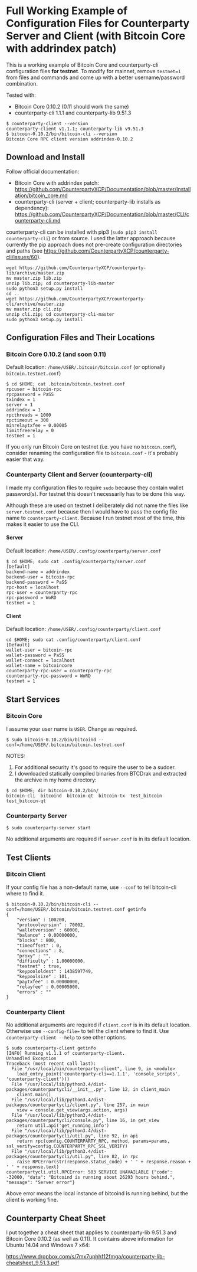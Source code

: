 # Full Working Example of Configuration Files for Counterparty Server and Client (with Bitcoin Core with addrindex patch)

This is a working example of Bitcoin Core and counterparty-cli configuration files **for testnet**. 
To modify for mainnet, remove `testnet=1` from files and commands and come up with a better username/password combination.

Tested with:

* Bitcoin Core 0.10.2 (0.11 should work the same)
* counterparty-cli 1.1.1 and counterparty-lib 9.51.3

```
$ counterparty-client --version
counterparty-client v1.1.1; counterparty-lib v9.51.3
$ bitcoin-0.10.2/bin/bitcoin-cli --version
Bitcoin Core RPC client version addrindex-0.10.2
```

## Download and Install

Follow official documentation:

* Bitcoin Core with addrindex patch: https://github.com/CounterpartyXCP/Documentation/blob/master/Installation/bitcoin_core.md
* counterparty-cli (server + client; counterparty-lib installs as dependency): https://github.com/CounterpartyXCP/Documentation/blob/master/CLI/counterparty-cli.md

counterparty-cli can be installed with pip3 (`sudo pip3 install counterparty-cli`) or from source. I used the latter approach because currently the pip approach does not pre-create configuration directories and paths (see https://github.com/CounterpartyXCP/counterparty-cli/issues/60).
 
 ```
 wget https://github.com/CounterpartyXCP/counterparty-lib/archive/master.zip
 mv master.zip lib.zip
 unzip lib.zip; cd counterparty-lib-master
 sudo python3 setup.py install
 cd ..
 wget https://github.com/CounterpartyXCP/counterparty-cli/archive/master.zip
 mv master.zip cli.zip
 unzip cli.zip; cd counterparty-cli-master
 sudo python3 setup.py install

 ```

## Configuration Files and Their Locations

### Bitcoin Core 0.10.2 (and soon 0.11)

Default location: `/home/USER/.bitcoin/bitcoin.conf` (or optionally `bitcoin.testnet.conf`)

```
$ cd $HOME; cat .bitcoin/bitcoin.testnet.conf
rpcuser = bitcoin-rpc
rpcpassword = PaSS
txindex = 1
server = 1
addrindex = 1
rpcthreads = 1000
rpctimeout = 300
minrelaytxfee = 0.00005
limitfreerelay = 0
testnet = 1
```

If you only run Bitcoin Core on testnet (i.e. you have no `bitcoin.conf`), consider renaming the configuration file to `bitcoin.conf` - it's probably easier that way. 

### Counterparty Client and Server (counterparty-cli)

I made my configuration files to require `sudo` because they contain wallet password(s). For testnet this doesn't necessarily has to be done this way. 

Although these are used on testnet I deliberately did not name the files like `server.testnet.conf` because then I would have to pass the config file name to `counterparty-client`.  Because I run testnet most of the time, this makes it easier to use the CLI.

#### Server

Default location: `/home/USER/.config/counterparty/server.conf`

```
$ cd $HOME; sudo cat .config/counterparty/server.conf
[Default]
backend-name = addrindex
backend-user = bitcoin-rpc
backend-password = PaSS
rpc-host = localhost
rpc-user = counterparty-rpc
rpc-password = WoRD
testnet = 1
```

#### Client

Default location: `/home/USER/.config/counterparty/client.conf`

```
cd $HOME; sudo cat .config/counterparty/client.conf
[Default]
wallet-user = bitcoin-rpc
wallet-password = PaSS
wallet-connect = localhost
wallet-name = bitcoincore
counterparty-rpc-user = counterparty-rpc
counterparty-rpc-password = WoRD
testnet = 1
```
 

## Start Services

### Bitcoin Core

I assume your user name is `USER`. Change as required.

`$ sudo bitcoin-0.10.2/bin/bitcoind --conf=/home/USER/.bitcoin/bitcoin.testnet.conf`

NOTES: 
1) For additional security it's good to require the user to be a sudoer.
2) I downloaded statically compiled binaries from BTCDrak and extracted the archive in my home directory: 
```
$ cd $HOME; dir bitcoin-0.10.2/bin/
bitcoin-cli  bitcoind  bitcoin-qt  bitcoin-tx  test_bitcoin  test_bitcoin-qt
```

### Counterparty Server

`$ sudo counterparty-server start`

No additional arguments are required if `server.conf` is in its default location.

## Test Clients

### Bitcoin Client

If your config file has a non-default name, use `--conf` to tell bitcoin-cli where to find it.

```
$ bitcoin-0.10.2/bin/bitcoin-cli --conf=/home/USER/.bitcoin/bitcoin.testnet.conf getinfo
{
    "version" : 100200,
    "protocolversion" : 70002,
    "walletversion" : 60000,
    "balance" : 0.00000000,
    "blocks" : 800,
    "timeoffset" : 0,
    "connections" : 8,
    "proxy" : "",
    "difficulty" : 1.00000000,
    "testnet" : true,
    "keypoololdest" : 1438597749,
    "keypoolsize" : 101,
    "paytxfee" : 0.00000000,
    "relayfee" : 0.00005000,
    "errors" : ""
}
```

### Counterparty Client

No additional arguments are required if `client.conf` is in its default location. Otherwise use `--config-file=` to tell the client where to find it. Use `counterparty-client --help` to see other options.

```
$ sudo counterparty-client getinfo
[INFO] Running v1.1.1 of counterparty-client.
Unhandled Exception
Traceback (most recent call last):
  File "/usr/local/bin/counterparty-client", line 9, in <module>
    load_entry_point('counterparty-cli==1.1.1', 'console_scripts', 'counterparty-client')()
  File "/usr/local/lib/python3.4/dist-packages/counterpartycli/__init__.py", line 12, in client_main
    client.main()
  File "/usr/local/lib/python3.4/dist-packages/counterpartycli/client.py", line 257, in main
    view = console.get_view(args.action, args)
  File "/usr/local/lib/python3.4/dist-packages/counterpartycli/console.py", line 16, in get_view
    return util.api('get_running_info')
  File "/usr/local/lib/python3.4/dist-packages/counterpartycli/util.py", line 92, in api
    return rpc(config.COUNTERPARTY_RPC, method, params=params, ssl_verify=config.COUNTERPARTY_RPC_SSL_VERIFY)
  File "/usr/local/lib/python3.4/dist-packages/counterpartycli/util.py", line 82, in rpc
    raise RPCError(str(response.status_code) + ' ' + response.reason + ' ' + response.text)
counterpartycli.util.RPCError: 503 SERVICE UNAVAILABLE {"code": -32000, "data": "Bitcoind is running about 26293 hours behind.", "message": "Server error"}
```

Above error means the local instance of bitcoind is running behind, but the client is working fine.

## Counterparty Cheat Sheet

I put together a cheat sheet that applies to counterparty-lib 9.51.3 and Bitcoin Core 0.10.2 (as well as 0.11). It cointains above information for Ubuntu 14.04 and Windows 7 x64:

https://www.dropbox.com/s/7mx7uphhf12fmga/counterparty-lib-cheatsheet_9.51.3.pdf
